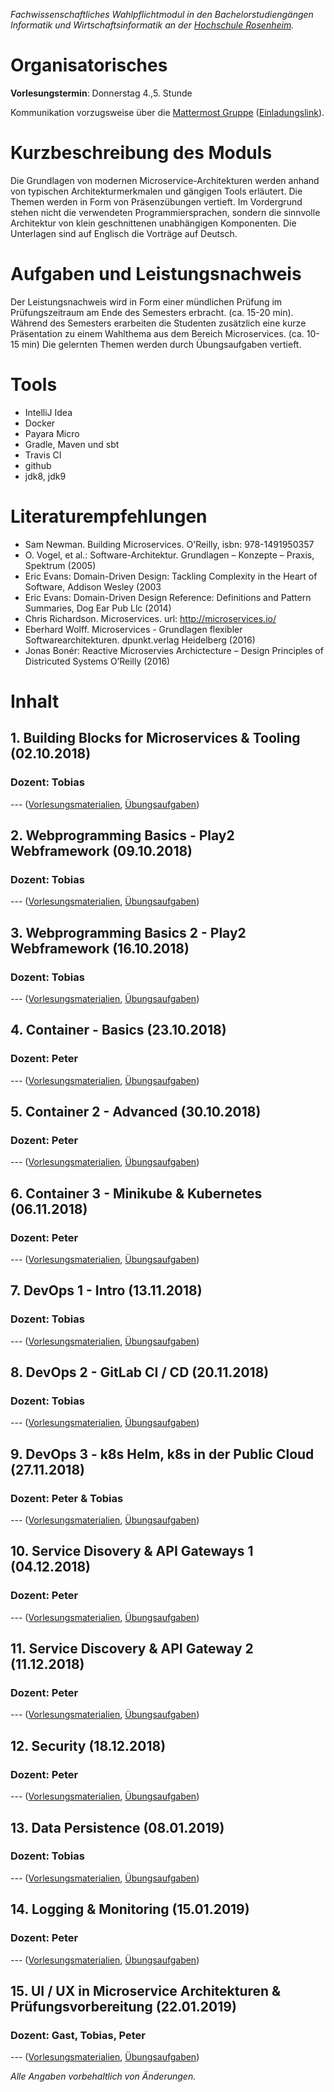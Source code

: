 _Fachwissenschaftliches Wahlpflichtmodul in den Bachelorstudiengängen Informatik und Wirtschaftsinformatik an der [Hochschule Rosenheim](www.fh-rosenheim.de)._

# Organisatorisches

**Vorlesungstermin**: Donnerstag 4.,5. Stunde

Kommunikation vorzugsweise über die [Mattermost Gruppe](https://inf-mattermost.fh-rosenheim.de/mis-ws1718/channels/town-square) ([Einladungslink](https://inf-mattermost.fh-rosenheim.de/signup_user_complete/?id=f9j9hzaob3yiidh331d5zu5b5r)).


# Kurzbeschreibung des Moduls
Die Grundlagen von modernen Microservice-Architekturen werden anhand von typischen Architekturmerkmalen und gängigen Tools erläutert. Die Themen werden in Form von Präsenzübungen vertieft. Im Vordergrund stehen nicht die verwendeten Programmiersprachen, sondern die sinnvolle Architektur von klein geschnittenen unabhängigen Komponenten. Die Unterlagen sind auf Englisch die Vorträge auf Deutsch.

# Aufgaben und Leistungsnachweis
Der Leistungsnachweis wird in Form einer mündlichen Prüfung im Prüfungszeitraum am Ende des Semesters erbracht. (ca. 15-20 min). Während des Semesters erarbeiten die Studenten zusätzlich eine kurze Präsentation zu einem Wahlthema aus dem Bereich Microservices. (ca. 10-15 min) Die gelernten Themen werden durch Übungsaufgaben vertieft.

# Tools
* IntelliJ Idea
* Docker
* Payara Micro
* Gradle, Maven und sbt
* Travis CI
* github
* jdk8, jdk9

# Literaturempfehlungen
* Sam Newman. Building Microservices. O'Reilly, isbn: 978-1491950357
* O. Vogel, et al.: Software-Architektur. Grundlagen – Konzepte – Praxis, Spektrum (2005)
* Eric Evans: Domain-Driven Design: Tackling Complexity in the Heart of Software, Addison Wesley (2003
* Eric Evans: Domain-Driven Design Reference: Definitions and Pattern Summaries, Dog Ear Pub Llc (2014)
* Chris Richardson. Microservices. url: http://microservices.io/
* Eberhard Wolff. Microservices - Grundlagen flexibler Softwarearchitekturen. dpunkt.verlag Heidelberg (2016)
* Jonas Bonér: Reactive Microservies Archictecture – Design Principles of Districuted Systems O’Reilly (2016)

# Inhalt
## 1. Building Blocks for Microservices & Tooling (02.10.2018)
### Dozent: Tobias

--- ([Vorlesungsmaterialien](#), [Übungsaufgaben](#))

## 2. Webprogramming Basics - Play2 Webframework (09.10.2018)
### Dozent: Tobias

--- ([Vorlesungsmaterialien](#), [Übungsaufgaben](#))

## 3. Webprogramming Basics 2 - Play2 Webframework (16.10.2018)
### Dozent: Tobias

--- ([Vorlesungsmaterialien](#), [Übungsaufgaben](#))

## 4. Container - Basics (23.10.2018)
### Dozent: Peter

--- ([Vorlesungsmaterialien](#), [Übungsaufgaben](#))

## 5. Container 2 - Advanced (30.10.2018)
### Dozent: Peter

--- ([Vorlesungsmaterialien](#), [Übungsaufgaben](#))

## 6. Container 3 - Minikube & Kubernetes (06.11.2018)
### Dozent: Peter

--- ([Vorlesungsmaterialien](#), [Übungsaufgaben](#))

## 7. DevOps 1 - Intro (13.11.2018)
### Dozent: Tobias

--- ([Vorlesungsmaterialien](#), [Übungsaufgaben](#))

## 8. DevOps 2 - GitLab CI / CD (20.11.2018)
### Dozent: Tobias

--- ([Vorlesungsmaterialien](#), [Übungsaufgaben](#))

## 9. DevOps 3 - k8s Helm, k8s in der Public Cloud (27.11.2018)
### Dozent: Peter & Tobias

--- ([Vorlesungsmaterialien](#), [Übungsaufgaben](#))

## 10. Service Disovery & API Gateways 1 (04.12.2018)
### Dozent: Peter

--- ([Vorlesungsmaterialien](#), [Übungsaufgaben](#))

## 11. Service Discovery & API Gateway 2 (11.12.2018)
### Dozent: Peter

--- ([Vorlesungsmaterialien](#), [Übungsaufgaben](#))

## 12. Security (18.12.2018)
### Dozent: Peter

--- ([Vorlesungsmaterialien](#), [Übungsaufgaben](#))

## 13. Data Persistence (08.01.2019)
### Dozent: Tobias

--- ([Vorlesungsmaterialien](#), [Übungsaufgaben](#))

## 14. Logging & Monitoring (15.01.2019)
### Dozent: Peter

--- ([Vorlesungsmaterialien](#), [Übungsaufgaben](#))

## 15. UI / UX in Microservice Architekturen & Prüfungsvorbereitung (22.01.2019)
### Dozent: Gast, Tobias, Peter

--- ([Vorlesungsmaterialien](#), [Übungsaufgaben](#))

*Alle Angaben vorbehaltlich von Änderungen.*
